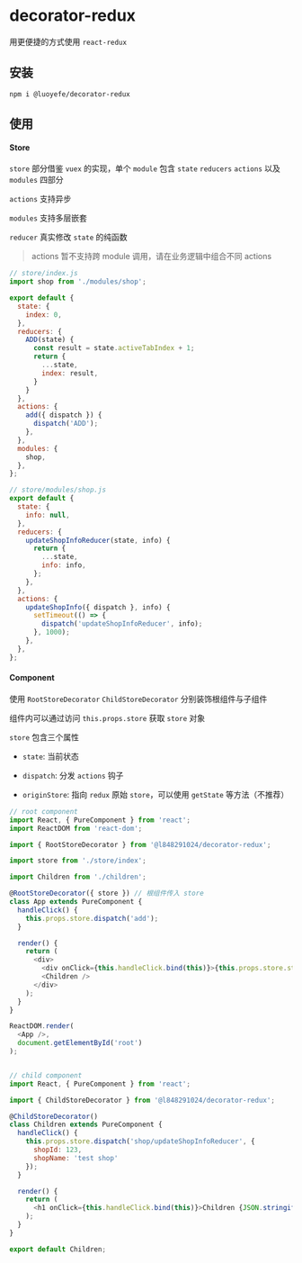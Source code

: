# decorator-redux

用更便捷的方式使用 `react-redux`

## 安装

`npm i @luoyefe/decorator-redux`

## 使用

#### Store

`store` 部分借鉴 `vuex` 的实现，单个 `module` 包含 `state` `reducers` `actions` 以及 `modules` 四部分

`actions` 支持异步

`modules` 支持多层嵌套

`reducer` 真实修改 `state` 的纯函数

> actions 暂不支持跨 module 调用，请在业务逻辑中组合不同 actions

```js
// store/index.js
import shop from './modules/shop';

export default {
  state: {
    index: 0,
  },
  reducers: {
    ADD(state) {
      const result = state.activeTabIndex + 1;
      return {
        ...state,
        index: result,
      }
    }
  },
  actions: {
    add({ dispatch }) {
      dispatch('ADD');
    },
  },
  modules: {
    shop,
  },
};

// store/modules/shop.js
export default {
  state: {
    info: null,
  },
  reducers: {
    updateShopInfoReducer(state, info) {
      return {
        ...state,
        info: info,
      };
    },
  },
  actions: {
    updateShopInfo({ dispatch }, info) {
      setTimeout(() => {
        dispatch('updateShopInfoReducer', info);
      }, 1000);
    },
  },
};
```

#### Component

使用 `RootStoreDecorator` `ChildStoreDecorator` 分别装饰根组件与子组件

组件内可以通过访问 `this.props.store` 获取 `store` 对象

`store` 包含三个属性

  * `state`: 当前状态

  * `dispatch`: 分发 `actions` 钩子

  * `originStore`: 指向 `redux` 原始 `store`，可以使用 `getState` 等方法（不推荐）

```js
// root component
import React, { PureComponent } from 'react';
import ReactDOM from 'react-dom';

import { RootStoreDecorator } from '@l848291024/decorator-redux';

import store from './store/index';

import Children from './children';

@RootStoreDecorator({ store }) // 根组件传入 store
class App extends PureComponent {
  handleClick() {
    this.props.store.dispatch('add');
  }

  render() {
    return (
      <div>
        <div onClick={this.handleClick.bind(this)}>{this.props.store.state.activeTabIndex}</div>
        <Children />
      </div>
    );
  }
}

ReactDOM.render(
  <App />,
  document.getElementById('root')
);


// child component
import React, { PureComponent } from 'react';

import { ChildStoreDecorator } from '@l848291024/decorator-redux';

@ChildStoreDecorator()
class Children extends PureComponent {
  handleClick() {
    this.props.store.dispatch('shop/updateShopInfoReducer', {
      shopId: 123,
      shopName: 'test shop'
    });
  }

  render() {
    return (
      <h1 onClick={this.handleClick.bind(this)}>Children {JSON.stringify(this.props.store.state.shop.info)}</h1>
    );
  }
}

export default Children;
```


